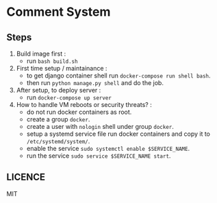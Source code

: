 # Comment System

## Steps
1. Build image first :
    - run `bash build.sh`
2. First time setup / maintainance :
    - to get django container shell run `docker-compose run shell bash`.
    - then run `python manage.py shell` and do the job.
3. After setup, to deploy server :
    - run `docker-compose up server`
4. How to handle VM reboots or security threats? :
    - do not run docker containers as root.
    - create a group `docker`.
    - create a user with `nologin` shell under group `docker`.
    - setup a systemd service file run docker containers and copy it to `/etc/systemd/system/`.
    - enable the service `sudo systemctl enable $SERVICE_NAME`.
    - run the service `sudo service $SERVICE_NAME start`.

## LICENCE
MIT
